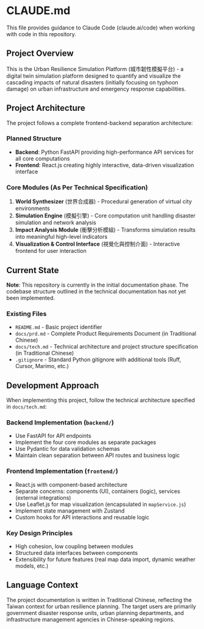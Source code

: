 # CLAUDE.md

This file provides guidance to Claude Code (claude.ai/code) when working with code in this repository.

## Project Overview

This is the Urban Resilience Simulation Platform (城市韌性模擬平台) - a digital twin simulation platform designed to quantify and visualize the cascading impacts of natural disasters (initially focusing on typhoon damage) on urban infrastructure and emergency response capabilities.

## Project Architecture

The project follows a complete frontend-backend separation architecture:

### Planned Structure
- **Backend**: Python FastAPI providing high-performance API services for all core computations
- **Frontend**: React.js creating highly interactive, data-driven visualization interface

### Core Modules (As Per Technical Specification)
1. **World Synthesizer** (世界合成器) - Procedural generation of virtual city environments
2. **Simulation Engine** (模擬引擎) - Core computation unit handling disaster simulation and network analysis  
3. **Impact Analysis Module** (衝擊分析模組) - Transforms simulation results into meaningful high-level indicators
4. **Visualization & Control Interface** (視覺化與控制介面) - Interactive frontend for user interaction

## Current State

**Note**: This repository is currently in the initial documentation phase. The codebase structure outlined in the technical documentation has not yet been implemented.

### Existing Files
- `README.md` - Basic project identifier
- `docs/prd.md` - Complete Product Requirements Document (in Traditional Chinese)
- `docs/tech.md` - Technical architecture and project structure specification (in Traditional Chinese)
- `.gitignore` - Standard Python gitignore with additional tools (Ruff, Cursor, Marimo, etc.)

## Development Approach

When implementing this project, follow the technical architecture specified in `docs/tech.md`:

### Backend Implementation (`backend/`)
- Use FastAPI for API endpoints
- Implement the four core modules as separate packages
- Use Pydantic for data validation schemas
- Maintain clean separation between API routes and business logic

### Frontend Implementation (`frontend/`)
- React.js with component-based architecture
- Separate concerns: components (UI), containers (logic), services (external integrations)  
- Use Leaflet.js for map visualization (encapsulated in `mapService.js`)
- Implement state management with Zustand
- Custom hooks for API interactions and reusable logic

### Key Design Principles
- High cohesion, low coupling between modules
- Structured data interfaces between components
- Extensibility for future features (real map data import, dynamic weather models, etc.)

## Language Context

The project documentation is written in Traditional Chinese, reflecting the Taiwan context for urban resilience planning. The target users are primarily government disaster response units, urban planning departments, and infrastructure management agencies in Chinese-speaking regions.